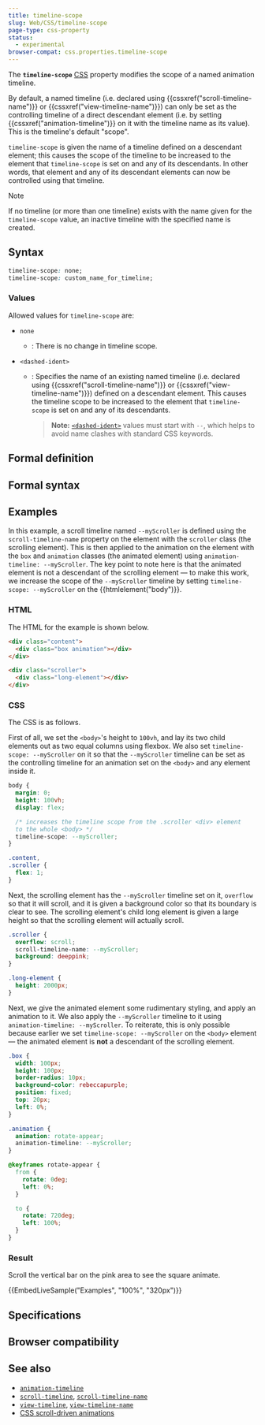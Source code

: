 ```yaml
---
title: timeline-scope
slug: Web/CSS/timeline-scope
page-type: css-property
status:
  - experimental
browser-compat: css.properties.timeline-scope
---
```




The **`timeline-scope`** [CSS](/Web/CSS) property modifies the scope of a named animation timeline.

By default, a named timeline (i.e. declared using {{cssxref("scroll-timeline-name")}} or {{cssxref("view-timeline-name")}}) can only be set as the controlling timeline of a direct descendant element (i.e. by setting {{cssxref("animation-timeline")}} on it with the timeline name as its value). This is the timeline's default "scope".

`timeline-scope` is given the name of a timeline defined on a descendant element; this causes the scope of the timeline to be increased to the element that `timeline-scope` is set on and any of its descendants. In other words, that element and any of its descendant elements can now be controlled using that timeline.

> [!NOTE]
> If no timeline (or more than one timeline) exists with the name given for the `timeline-scope` value, an inactive timeline with the specified name is created.

## Syntax

```css
timeline-scope: none;
timeline-scope: custom_name_for_timeline;
```

### Values

Allowed values for `timeline-scope` are:

- `none`
  - : There is no change in timeline scope.
- `<dashed-ident>`

  - : Specifies the name of an existing named timeline (i.e. declared using {{cssxref("scroll-timeline-name")}} or {{cssxref("view-timeline-name")}}) defined on a descendant element. This causes the timeline scope to be increased to the element that `timeline-scope` is set on and any of its descendants.

    > **Note:** [`<dashed-ident>`](/Web/CSS/custom-ident) values must start with `--`, which helps to avoid name clashes with standard CSS keywords.

## Formal definition



## Formal syntax



## Examples

In this example, a scroll timeline named `--myScroller` is defined using the `scroll-timeline-name` property on the element with the `scroller` class (the scrolling element). This is then applied to the animation on the element with the `box` and `animation` classes (the animated element) using `animation-timeline: --myScroller`. The key point to note here is that the animated element is not a descendant of the scrolling element — to make this work, we increase the scope of the `--myScroller` timeline by setting `timeline-scope: --myScroller` on the {{htmlelement("body")}}.

### HTML

The HTML for the example is shown below.

```html
<div class="content">
  <div class="box animation"></div>
</div>

<div class="scroller">
  <div class="long-element"></div>
</div>
```

### CSS

The CSS is as follows.

First of all, we set the `<body>`'s height to `100vh`, and lay its two child elements out as two equal columns using flexbox. We also set `timeline-scope: --myScroller` on it so that the `--myScroller` timeline can be set as the controlling timeline for an animation set on the `<body>` and any element inside it.

```css
body {
  margin: 0;
  height: 100vh;
  display: flex;

  /* increases the timeline scope from the .scroller <div> element
  to the whole <body> */
  timeline-scope: --myScroller;
}

.content,
.scroller {
  flex: 1;
}
```

Next, the scrolling element has the `--myScroller` timeline set on it, `overflow` so that it will scroll, and it is given a background color so that its boundary is clear to see. The scrolling element's child long element is given a large height so that the scrolling element will actually scroll.

```css
.scroller {
  overflow: scroll;
  scroll-timeline-name: --myScroller;
  background: deeppink;
}

.long-element {
  height: 2000px;
}
```

Next, we give the animated element some rudimentary styling, and apply an animation to it. We also apply the `--myScroller` timeline to it using `animation-timeline: --myScroller`. To reiterate, this is only possible because earlier we set `timeline-scope: --myScroller` on the `<body>` element — the animated element is **not** a descendant of the scrolling element.

```css
.box {
  width: 100px;
  height: 100px;
  border-radius: 10px;
  background-color: rebeccapurple;
  position: fixed;
  top: 20px;
  left: 0%;
}

.animation {
  animation: rotate-appear;
  animation-timeline: --myScroller;
}

@keyframes rotate-appear {
  from {
    rotate: 0deg;
    left: 0%;
  }

  to {
    rotate: 720deg;
    left: 100%;
  }
}
```

### Result

Scroll the vertical bar on the pink area to see the square animate.

{{EmbedLiveSample("Examples", "100%", "320px")}}

## Specifications



## Browser compatibility



## See also

- [`animation-timeline`](/Web/CSS/animation-timeline)
- [`scroll-timeline`](/Web/CSS/scroll-timeline), [`scroll-timeline-name`](/Web/CSS/scroll-timeline-name)
- [`view-timeline`](/Web/CSS/view-timeline), [`view-timeline-name`](/Web/CSS/view-timeline-name)
- [CSS scroll-driven animations](/Web/CSS/CSS_scroll-driven_animations)
